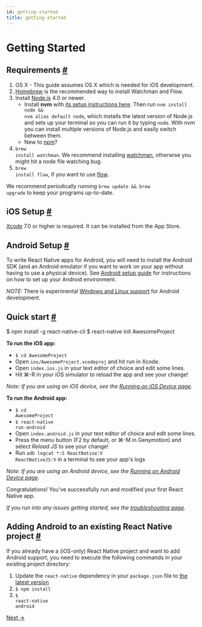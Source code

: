 ```yaml
---
id: getting-started
title: getting-started
---
```

<a id="content"></a><h1>Getting Started</h1><div><h2><a class="anchor" name="requirements"></a>Requirements <a class="hash-link" href="#requirements">#</a></h2><ol><li>OS X - This guide assumes OS X which is needed for iOS development.</li><li><a href="http://brew.sh/" target="_blank">Homebrew</a> is the recommended way to install Watchman and Flow.</li><li>Install <a href="https://nodejs.org/" target="_blank">Node.js</a> 4.0 or newer.<ul><li>Install <strong>nvm</strong> with <a href="https://github.com/creationix/nvm#installation" target="_blank">its setup instructions here</a>. Then run <code>nvm install node &amp;&amp; nvm alias default node</code>, which installs the latest version of Node.js and sets up your terminal so you can run it by typing <code>node</code>. With nvm you can install multiple versions of Node.js and easily switch between them.</li><li>New to <a href="https://docs.npmjs.com/" target="_blank">npm</a>?</li></ul></li><li><code>brew install watchman</code>. We recommend installing <a href="https://facebook.github.io/watchman/docs/install.html" target="_blank">watchman</a>, otherwise you might hit a node file watching bug.</li><li><code>brew install flow</code>, if you want to use <a href="http://www.flowtype.org" target="_blank">flow</a>.</li></ol><p>We recommend periodically running <code>brew update &amp;&amp; brew upgrade</code> to keep your programs up-to-date.</p><h2><a class="anchor" name="ios-setup"></a>iOS Setup <a class="hash-link" href="#ios-setup">#</a></h2><p><a href="https://developer.apple.com/xcode/downloads/" target="_blank">Xcode</a> 7.0 or higher is required. It can be installed from the App Store.</p><h2><a class="anchor" name="android-setup"></a>Android Setup <a class="hash-link" href="#android-setup">#</a></h2><p>To write React Native apps for Android, you will need to install the Android SDK (and an Android emulator if you want to work on your app without having to use a physical device). See <a href="docs/android-setup.html" target="_blank">Android setup guide</a> for instructions on how to set up your Android environment.</p><p><em>NOTE:</em> There is experimental <a href="docs/linux-windows-support.html" target="_blank">Windows and Linux support</a> for Android development.</p><h2><a class="anchor" name="quick-start"></a>Quick start <a class="hash-link" href="#quick-start">#</a></h2><div class="prism language-javascript">$ npm install <span class="token operator">-</span>g react<span class="token operator">-</span>native<span class="token operator">-</span>cli
$ react<span class="token operator">-</span>native init AwesomeProject</div><p><strong>To run the iOS app:</strong></p><ul><li><code>$ cd AwesomeProject</code></li><li>Open <code>ios/AwesomeProject.xcodeproj</code> and hit run in Xcode.</li><li>Open <code>index.ios.js</code> in your text editor of choice and edit some lines.</li><li>Hit ⌘-R in your iOS simulator to reload the app and see your change!</li></ul><p><em>Note: If you are using an iOS device, see the <a href="docs/running-on-device-ios.html#content" target="_blank">Running on iOS Device page</a>.</em></p><p><strong>To run the Android app:</strong></p><ul><li><code>$ cd AwesomeProject</code></li><li><code>$ react-native run-android</code></li><li>Open <code>index.android.js</code> in your text editor of choice and edit some lines.</li><li>Press the menu button (F2 by default, or ⌘-M in Genymotion) and select <em>Reload JS</em> to see your change!</li><li>Run <code>adb logcat *:S ReactNative:V ReactNativeJS:V</code> in a terminal to see your app's logs</li></ul><p><em>Note: If you are using an Android device, see the <a href="docs/running-on-device-android.html#content" target="_blank">Running on Android Device page</a>.</em></p><p>Congratulations! You've successfully run and modified your first React Native app.</p><p><em>If you run into any issues getting started, see the <a href="docs/troubleshooting.html#content" target="_blank">troubleshooting page</a>.</em></p><h2><a class="anchor" name="adding-android-to-an-existing-react-native-project"></a>Adding Android to an existing React Native project <a class="hash-link" href="#adding-android-to-an-existing-react-native-project">#</a></h2><p>If you already have a (iOS-only) React Native project and want to add Android support, you need to execute the following commands in your existing project directory:</p><ol><li>Update the <code>react-native</code> dependency in your <code>package.json</code> file to <a href="https://www.npmjs.com/package/react-native" target="_blank">the latest version</a></li><li><code>$ npm install</code></li><li><code>$ react-native android</code></li></ol></div><div class="docs-prevnext"><a class="docs-next" href="android-setup.html#content">Next →</a></div>